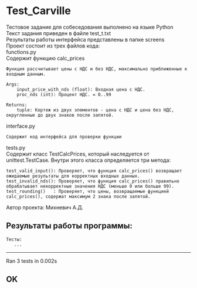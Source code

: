 # Test_Carville
Тестовое задание для собеседования выполнено на языке Python  
Текст задания приведен в файле test_t.txt  
Результаты работы интерфейса представлены в папке screens  
Проект состоит из трех файлов кода:  
functions.py  
   Содержит функцию calc_prices  
  
    Функция рассчитывает цены с НДС и без НДС, максимально приближенные к входным данным.  

    Args:  
        input_price_with_nds (float): Входная цена с НДС.  
        proc_nds (int): Процент НДС. = 0..99  

    Returns:  
        tuple: Кортеж из двух элементов - цена с НДС и цена без НДС, округленные до двух знаков после запятой.    
    
interface.py  

    Содержит код интерфейса для проверки функции   
     
tests.py  
    Содержит  класс TestCalcPrices, который наследуется от unittest.TestCase. Внутри этого класса определяется три метода:  

    test_valid_input(): Проверяет, что функция calc_prices() возвращает ожидаемые результаты для корректных входных данных.  
    test_invalid_nds(): Проверяет, что функция calc_prices() правильно обрабатывает некорректные значения НДС (меньше 0 или больше 99).  
    test_rounding()   : Проверяет, что цены, возвращаемые функцией calc_prices(), содержат максимум 2 знака после запятой.  

Автор проекта: Михневич А.Д.  

Результаты работы программы:
----------------------------------
    Тесты:
       ...
----------------------------------------------------------------------
Ran 3 tests in 0.002s

OK
-----------------------------------

